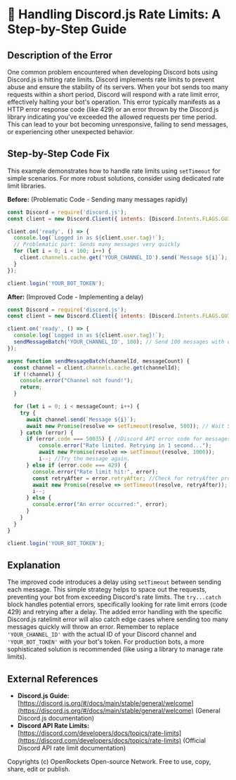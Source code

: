 # 🐞 Handling Discord.js Rate Limits: A Step-by-Step Guide


## Description of the Error

One common problem encountered when developing Discord bots using Discord.js is hitting rate limits.  Discord implements rate limits to prevent abuse and ensure the stability of its servers.  When your bot sends too many requests within a short period, Discord will respond with a rate limit error, effectively halting your bot's operation.  This error typically manifests as a HTTP error response code (like 429) or an error thrown by the Discord.js library indicating you've exceeded the allowed requests per time period.  This can lead to your bot becoming unresponsive, failing to send messages, or experiencing other unexpected behavior.


## Step-by-Step Code Fix

This example demonstrates how to handle rate limits using `setTimeout` for simple scenarios.  For more robust solutions, consider using dedicated rate limit libraries.

**Before:** (Problematic Code - Sending many messages rapidly)

```javascript
const Discord = require('discord.js');
const client = new Discord.Client({ intents: [Discord.Intents.FLAGS.GUILDS, Discord.Intents.FLAGS.GUILD_MESSAGES] });

client.on('ready', () => {
  console.log(`Logged in as ${client.user.tag}!`);
  // Problematic part: Sends many messages very quickly
  for (let i = 0; i < 100; i++) {
    client.channels.cache.get('YOUR_CHANNEL_ID').send(`Message ${i}`);
  }
});

client.login('YOUR_BOT_TOKEN');
```

**After:** (Improved Code - Implementing a delay)

```javascript
const Discord = require('discord.js');
const client = new Discord.Client({ intents: [Discord.Intents.FLAGS.GUILDS, Discord.Intents.FLAGS.GUILD_MESSAGES] });

client.on('ready', () => {
  console.log(`Logged in as ${client.user.tag}!`);
  sendMessageBatch('YOUR_CHANNEL_ID', 100); // Send 100 messages with delay
});

async function sendMessageBatch(channelId, messageCount) {
  const channel = client.channels.cache.get(channelId);
  if (!channel) {
    console.error("Channel not found!");
    return;
  }

  for (let i = 0; i < messageCount; i++) {
    try {
      await channel.send(`Message ${i}`);
      await new Promise(resolve => setTimeout(resolve, 500)); // Wait 500ms between messages
    } catch (error) {
      if (error.code === 50035) { //Discord API error code for messages being sent too quickly (Ratelimit)
          console.error("Rate limited. Retrying in 1 second...");
          await new Promise(resolve => setTimeout(resolve, 1000));
          i--; //Try the message again.
      } else if (error.code === 429) {
        console.error("Rate limit hit:", error);
        const retryAfter = error.retryAfter; //Check for retryAfter property to get proper delay time.
        await new Promise(resolve => setTimeout(resolve, retryAfter));
        i--;
      } else {
        console.error("An error occurred:", error);
      }
    }
  }
}

client.login('YOUR_BOT_TOKEN');
```

## Explanation

The improved code introduces a delay using `setTimeout` between sending each message. This simple strategy helps to space out the requests, preventing your bot from exceeding Discord's rate limits.  The `try...catch` block handles potential errors, specifically looking for rate limit errors (code 429) and retrying after a delay. The added error handling with the specific Discord.js ratelimit error will also catch edge cases where sending too many messages quickly will throw an error.  Remember to replace `'YOUR_CHANNEL_ID'` with the actual ID of your Discord channel and `'YOUR_BOT_TOKEN'` with your bot's token. For production bots, a more sophisticated solution is recommended (like using a library to manage rate limits).


## External References

* **Discord.js Guide:** [https://discord.js.org/#/docs/main/stable/general/welcome](https://discord.js.org/#/docs/main/stable/general/welcome) (General Discord.js documentation)
* **Discord API Rate Limits:** [https://discord.com/developers/docs/topics/rate-limits](https://discord.com/developers/docs/topics/rate-limits) (Official Discord API rate limit documentation)


Copyrights (c) OpenRockets Open-source Network. Free to use, copy, share, edit or publish.

